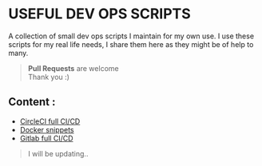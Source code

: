 # USEFUL DEV OPS SCRIPTS

A collection of small dev ops scripts I maintain for my own use.
I use these scripts for my real life needs, I share them here as they might be of help to many. <br>

> **Pull Requests** are welcome <br>
> Thank you :)

## Content :

- [CircleCI full CI/CD](https://github.com/venatoria/devops_scripts/tree/master/circleci-node-docker-ec2)
- [Docker snippets](https://github.com/venatoria/devops_scripts/tree/master/docker_snippets)
- [Gitlab full CI/CD](https://github.com/venatoria/devops_scripts/tree/master/gitlab-meteor-mup-ec2)

> I will be updating..
